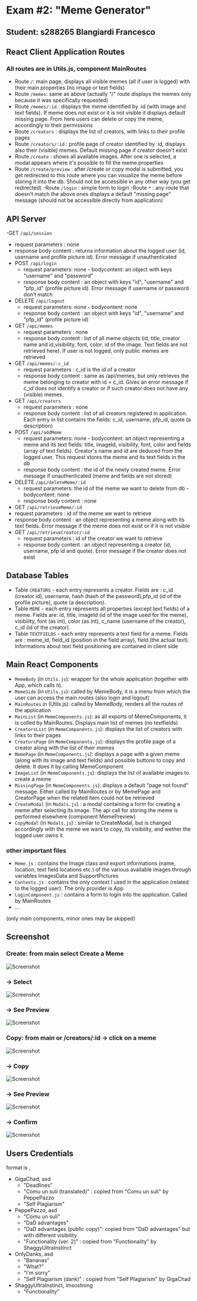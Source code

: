 # Exam #2: "Meme Generator"
## Student: s288265 Blangiardi Francesco 

## React Client Application Routes

### All routes are in Utils.js, component MainRoutes

- Route `/`: main page, displays all visible memes (all if user is logged) with their main properties (no image or text fields)
- Route `/memes`: same as above (actually "/" route displays the memes only because it was specifically requested)
- Route `/memes/:id` : displays the meme identified by :id (with image and text fields). If meme does not exist or it is not visible it displays default missing page. From here users can delete or copy the meme, accordingly to their permissions
- Route `/creators` : displays the list of creators, with links to their profile pages
- Route `/creators/:id` : profile page of creator identified by :id, displays also their (visible) memes. Default missing page if creator doesn't exist
- Route `/create` : shows all available images. After one is selected, a modal appears where it's possible to fill the meme properties
- Route `/create/preview` :  after /create or copy modal is submitted, you get redirected to this route where you can visualize the meme before storing it into the db. Should not be accessible in any other way (you get redirected)
-Route `/login` : simple form to login
-Route `*` : any route that doesn't match the above ones displays a default "missing page" message (should not be accessible  directly from application)

## API Server

-GET `/api/session`
  - request parameters : none
  - response body content : returns information about the logged user (id, username and profile picture id). Error message if unauthenticated
- POST `/api/login`
  - request parameters: none - bodycontent: an object with keys "username" and "password"
  - response body content : an object with keys "id", "username" and "pfp_id" (profile picture id). Error message if username or password don't match
- DELETE `/api/logout`
  - request parameters: none - bodycontent: none
  - response body content : an object with keys "id", "username" and "pfp_id" (profile picture id) 
- GET `/api/memes`
  - request parameters : none
  - response body content : list of all meme objects (id, title, creator name and id,visibility, font, color, id of the image. Text fields are not retrieved here). If user is not logged, only public memes are retrieved 
- GET `/api/memes/:c_id`
  - request parameters : c_id is the id of a creator
  - response body content : same as /api/memes, but only retrieves the meme belonging to creator with id = c_id. Gives an error message if c_id does not identify a creator or if such creator does not have any (visible) memes.
- GET `/api/creators`
  - request parameters : none
  - response body content : list of all creators registered in application. Each entry in list contains the fields: c_id, username, pfp_id, quote (a description) 
- POST `/api/addMeme`
  - request parameters: none - bodycontent: an object representing a meme and its text fields: title, imageId, visibility, font, color and fields (array of text fields). Creator's name and id are deduced from the logged user. This request stores the meme and its text fields in the db
  - response body content : the id of the newly created meme. Error message if unauthenticated (meme and fields are not stored)
- DELETE `/api/deleteMeme/:id`
  - request parameters: the id of the meme we want to delete from db - bodycontent: none
  - response body content : none
 - GET `/api/retrieveMeme/:id`
  - request parameters : id of the meme we want to retrieve
  - response body content : an object representing a meme along with its text fields. Error message if the meme does not exist or if it is not visible
- GET `/api/retrieveCreator/:id`
  - request parameters : id of the creator we want to retrieve
  - response body content : an object representing a creator (id, username, pfp id and quote). Error message if the creator does not exist

## Database Tables

- Table `CREATORS` - each entry represents a creator. Fields are : c_id (creator id), username, hash (hash of the password),pfp_id (id of the profile picture), quote (a description).
- Table `MEME` - each entry represents all properties (except text fields) of a meme. Fields are: id, title, imageId (id of the image used for the meme), visibility, font (as int), color (as int), c_name (username of the creator), c_id (id of the creator).
- Table `TEXTFIELDS` - each entry represents a text field for a meme. Fields are : meme_id, field_id (position in the field array), field (the actual text). Informations about text field positioning are contained in client side

## Main React Components

- `MemeBody` (in `Utils.js`): wrapper for the whole application (together with App, which calls it). 
- `MemeSide` (in `Utils.js`): called by MemeBody, it is a menu from which the user can access the main routes (also login and logout)
- `MainRoutes` in (Utils.js): called by MemeBody, renders all the routes of the application
- `MainList` (in `MemeComponents.js`): as all exports of MemeComponents, it is colled by MainRoutes. Displays main list of memes (no textfields)
- `CreatorsList` (in `MemeComponents.js`): displays the list of creators with links to their pages
- `CreatorsPage` (in `MemeComponents.js`): displays the profile page of a creator along with the list of their memes
- `MemePage` (in `MemeComponents.js`): displays a page with a given meme (along with its image and text fields) and possible buttons to copy and delete. It does it by calling MemeComponent
- `ImageList` (in `MemeComponents.js`): displays the list of available images to create a meme
- `MissingPage` (in `MemeComponents.js`): displays a default "page not found" message. Either called by MainRoutes or by MemePage and CreatorPage when the related item could not be retrieved
- `CreateModal` (in `Modals.js`) : a modal containing a form for creating a meme after selecting its image. The api call for storing the meme is performed elsewhere (component MemePreview)
- `CopyModal` (in `Modals.js`) : similar to CreateModal, but is changed accordingly with the meme we want to copy, its visibility, and wether the logged user owns it.

### other important files
- `Meme.js` : contains the Image class and export informations (name, location, text field locations etc.) of the various available images through variables ImagesData and SupportPictures 
- `Contexts.js` : contains the only context I used in the application (related to the logged user). The only provider is App
- `LoginComponent.js` : contains a form to login into the application. Called by MainRoutes
- ...

(only _main_ components, minor ones may be skipped)

## Screenshot

### Create: from main select Create a Meme
![Screenshot](./screenshots/create1.png)

### -> Select
![Screenshot](./screenshots/create2.png)

### -> See Preview
![Screenshot](./screenshots/create3.png)

### Copy: from main or /creators/:id -> click on a meme
![Screenshot](./screenshots/copy1.png)

### -> Copy
![Screenshot](./screenshots/copy2.png)

### -> See Preview
![Screenshot](./screenshots/copy3.png)

### -> Confirm
![Screenshot](./screenshots/copy4.png)



## Users Credentials

format is <username>, <password>

- GigaChad, asd
  - "Deadlines"
  - "Comu un suli (translated)" : copied from "Comu un suli" by PeppePazzo
  - "Self Plagiarism"
- PeppePazzo, asd
  - "Comu un suli"
  - "DaD advantages"
  - "DaD advantages (public copy)": copied from "DaD advantages" but with different visibility
  - "Functionality (ver. 2)" : copied from "Functionality" by ShaggyUltraInstinct
- OnlyDanks, asd
  - "Bananas"
  - "What?"
  - "I'm sorry"
  - "Self Plagiarism (dank)" : copied from "Self Plagiarism" by GigaChad
- ShaggyUltraInstinct, imsostrong
  - "Functionality"
